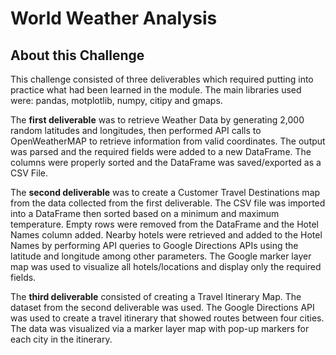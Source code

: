 # World Weather Analysis

## About this Challenge
This challenge consisted of three deliverables which required putting into practice what had been learned in the module.  The main libraries used were: pandas, motplotlib, numpy, citipy and gmaps.

The **first deliverable** was to retrieve Weather Data by generating 2,000 random latitudes and longitudes, then performed API calls to OpenWeatherMAP to retrieve information from valid coordinates.  The output was parsed and the required fields were added to a new DataFrame.  The columns were properly sorted and the DataFrame was saved/exported as a CSV File.

The **second deliverable** was to create a Customer Travel Destinations map from the data collected from the first deliverable.  The CSV file was imported into a DataFrame then sorted based on a minimum and maximum temperature.  Empty rows were removed from the DataFrame and the Hotel Names column added.  Nearby hotels were retrieved and added to the Hotel Names by performing API queries to Google Directions APIs using the latitude and longitude among other parameters.  The Google marker layer map was used to visualize all hotels/locations and display only the required fields.

The **third deliverable** consisted of creating a Travel Itinerary Map.  The dataset from the second deliverable was used.  The Google Directions API was used to create a travel itinerary that showed routes between four cities.  The data was visualized via a marker layer map with pop-up markers for each city in the itinerary.
